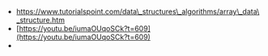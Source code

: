 * https://www.tutorialspoint.com/data\_structures\_algorithms/array\_data\_structure.htm 
* [https://youtu.be/iumaOUqoSCk?t=609](https://youtu.be/iumaOUqoSCk?t=609)
* 


